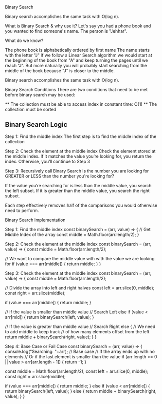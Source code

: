 Binary Search

Binary search accomplishes the same task with O(log n).

What is Binary Search & why use it?
Let's say you had a phone book and you wanted to find someone's name. The person is "Jehhar".

What do we know?

The phone book is alphabetically ordered by first name
The name starts with the letter "J"
If we follow a Linear Search algorithm we would start at the beginning of the book from "A" and keep turning the pages until we reach "J". But more naturally you will probably start searching from the middle of the book because "J" is closer to the middle.

Binary search accomplishes the same task with O(log n).

Binary Search Conditions
There are two conditions that need to be met before binary search may be used:

** The collection must be able to access index in constant time: O(1)
** The collection must be sorted

Binary Search Logic
--------------------


Step 1: Find the middle index
The first step is to find the middle index of the collection

Step 2: Check the element at the middle index
Check the element stored at the middle index. If it matches the value you’re looking for, you return the index. Otherwise, you’ll continue to Step 3

Step 3: Recursively call Binary Search
Is the number you are looking for GREATER or LESS than the number you're looking for?

If the value you’re searching for is less than the middle value, you search the left subset. If it is greater than the middle value, you search the right subset.

Each step effectively removes half of the comparisons you would otherwise need to perform.

Binary Search Implementation

Step 1: Find the middle index
const binarySearch = (arr, value) => {
  // Get Middle Index of the array
  const middle = Math.floor(arr.length/2);
}

Step 2: Check the element at the middle index
const binarySearch = (arr, value) => {
  const middle = Math.floor(arr.length/2);

  // We want to compare the middle value with with the value we are looking for
  if (value === arr[middle]) {
    return middle;
  }
}

Step 3: Check the element at the middle index
const binarySearch = (arr, value) => {
  const middle = Math.floor(arr.length/2);

  // Divide the array into left and right halves
  const left = arr.slice(0, middle);
  const right = arr.slice(middle);

  if (value === arr[middle]) {
    return middle;
  }

  // If the value is smaller than middle value
  // Search Left
  else if (value < arr[mid]) {
    return binarySearch(left, value);
  }

  // If the value is greater than middle value
  // Search Right
  else {
    // We need to add middle to keep track
    // of how many elements offset from the left
    return middle + binarySearch(right, value);
  }
}

Step 4: Base Case or Fail Case
const binarySearch = (arr, value) => {
  console.log("Searching: "+arr);
  // Base case
  // If the array ends up with no elements
  // Or if the last element is smaller than the value 
  if (arr.length <= 0 || value > arr[arr.length - 1]) {
    return -1;
  }

  const middle = Math.floor(arr.length/2);
  const left = arr.slice(0, middle);
  const right = arr.slice(middle);

  if (value === arr[middle]) {
    return middle;
  }
  else if (value < arr[middle]) {
    return binarySearch(left, value);
  }
  else {
    return middle + binarySearch(right, value);
  }
}
